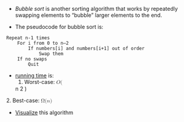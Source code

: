 - _Bubble sort_ is another sorting algorithm that works by repeatedly swapping elements to “bubble” larger elements to the end.

- The pseudocode for bubble sort is:
    
```
Repeat n-1 times
    For i from 0 to n–2
        If numbers[i] and numbers[i+1] out of order
            Swap them
    If no swaps
        Quit
```

- [running time](running-time.md) is:
	1. Worst-case: <math xmlns="http://www.w3.org/1998/Math/MathML">
  <mi>O</mi>
  <mo stretchy="false">(</mo>
  <msup>
    <mi>n</mi>
    <mn>2</mn>
  </msup>
  <mo stretchy="false">)</mo>
</math>
	2. Best-case: <math xmlns="http://www.w3.org/1998/Math/MathML">
  <mi mathvariant="normal">&#x3A9;</mi>
  <mo stretchy="false">(</mo>
  <mi>n</mi>
  <mo stretchy="false">)</mo>
</math>


- [Visualize](https://www.cs.usfca.edu/~galles/visualization/ComparisonSort.html) this algorithm